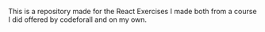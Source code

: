 This is a repository made for the React Exercises I made both from a course I did offered by codeforall and on my own.


